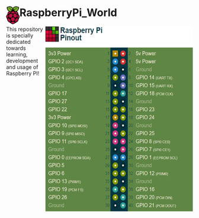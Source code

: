 # RaspberryPi_World <img src = "https://github.com/Sandeep-BlackHat/RaspberryPi_World/blob/main/src/Snips/584830fecef1014c0b5e4aa2.png" height= "48" width = "36" align = "left"/>
<p>

<img src = "https://github.com/Sandeep-BlackHat/RaspberryPi_World/blob/main/src/Snips/PI.png" height= "500" width = "400" align = "right"/>
This repository is specially dedicated towards learning, development and usage of Raspberry PI!
</p>
